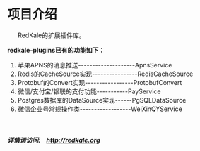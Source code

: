 <h1>项目介绍</h1>
<p>
   &nbsp;&nbsp;&nbsp;&nbsp;&nbsp;&nbsp;RedKale的扩展插件库。
</p>
<p>
<strong>redkale-plugins已有的功能如下：</strong>
</p>
<ol>
<li>苹果APNS的消息推送--------------------ApnsService</li>
<li>Redis的CacheSource实现----------------RedisCacheSource</li>
<li>Protobuf的Convert实现-----------------ProtobufConvert</li>
<li>微信/支付宝/银联的支付功能-----------PayService</li>
<li>Postgres数据库的DataSource实现------PgSQLDataSource</li>
<li>微信企业号常规操作类------------------WeiXinQYService</li>
</ol>


&nbsp;&nbsp;&nbsp;&nbsp;&nbsp;&nbsp;<h5>详情请访问:&nbsp;&nbsp;&nbsp;&nbsp;<a href='http://redkale.org' target='_blank'>http://redkale.org</a></h5>
